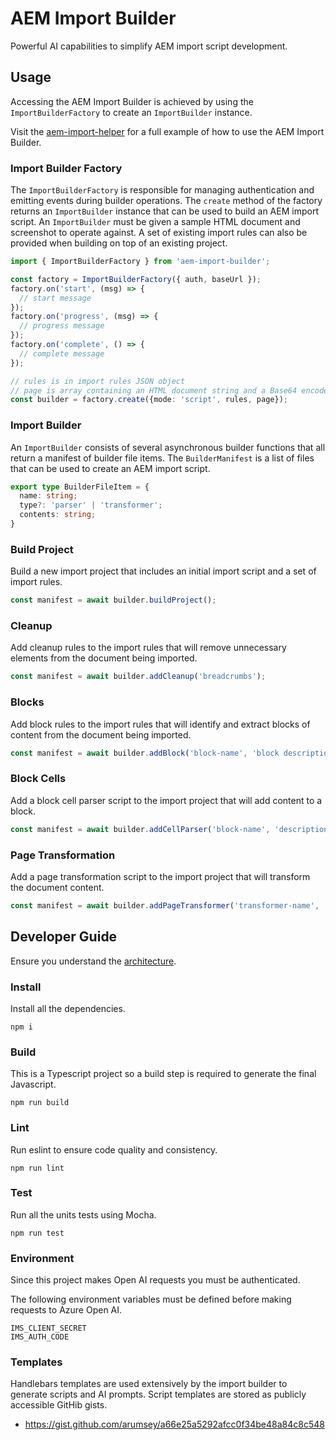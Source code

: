# AEM Import Builder

Powerful AI capabilities to simplify AEM import script development.

## Usage

Accessing the AEM Import Builder is achieved by using the `ImportBuilderFactory` to create an `ImportBuilder` instance.

Visit the [aem-import-helper](https://github.com/adobe/aem-import-helper/blob/main/src/assistant/assistant-helper.js) for a full example of how to use the AEM Import Builder.

### Import Builder Factory

The `ImportBuilderFactory` is responsible for managing authentication and emitting events during builder operations.
The `create` method of the factory returns an `ImportBuilder` instance that can be used to build an AEM import script.
An `ImportBuilder` must be given a sample HTML document and screenshot to operate against. A set of existing import rules
can also be provided when building on top of an existing project.

```typescript
import { ImportBuilderFactory } from 'aem-import-builder';

const factory = ImportBuilderFactory({ auth, baseUrl });
factory.on('start', (msg) => {
  // start message
});
factory.on('progress', (msg) => {
  // progress message
});
factory.on('complete', () => {
  // complete message
});

// rules is in import rules JSON object
// page is array containing an HTML document string and a Base64 encoded screenshot string
const builder = factory.create({mode: 'script', rules, page});
```

### Import Builder

An `ImportBuilder` consists of several asynchronous builder functions that all return a manifest of builder file items.
The `BuilderManifest` is a list of files that can be used to create an AEM import script.

```typescript
export type BuilderFileItem = {
  name: string;
  type?: 'parser' | 'transformer';
  contents: string;
}
```

### Build Project

Build a new import project that includes an initial import script and a set of import rules.

```typescript
const manifest = await builder.buildProject();
```

### Cleanup

Add cleanup rules to the import rules that will remove unnecessary elements from the document being imported.

```typescript
const manifest = await builder.addCleanup('breadcrumbs');
```

### Blocks

Add block rules to the import rules that will identify and extract blocks of content from the document being imported.

```typescript
const manifest = await builder.addBlock('block-name', 'block description');
```

### Block Cells

Add a block cell parser script to the import project that will add content to a block.

```typescript
const manifest = await builder.addCellParser('block-name', 'description of cell content');
```

### Page Transformation

Add a page transformation script to the import project that will transform the document content.

```typescript
const manifest = await builder.addPageTransformer('transformer-name', 'description of page transformation');
```

## Developer Guide

Ensure you understand the [architecture](https://github.com/arumsey/aem-import-builder/wiki).

### Install

Install all the dependencies.

```
npm i
```

### Build

This is a Typescript project so a build step is required to generate the final Javascript.

```
npm run build
```

### Lint

Run eslint to ensure code quality and consistency.

```
npm run lint
```

### Test

Run all the units tests using Mocha.

```
npm run test
```

### Environment

Since this project makes Open AI requests you must be authenticated.

The following environment variables must be defined before making requests to Azure Open AI.

```
IMS_CLIENT_SECRET
IMS_AUTH_CODE
```

### Templates

Handlebars templates are used extensively by the import builder to generate scripts and AI prompts. Script templates are stored as publicly accessible GitHib gists.

- https://gist.github.com/arumsey/a66e25a5292afcc0f34be48a84c8c548
